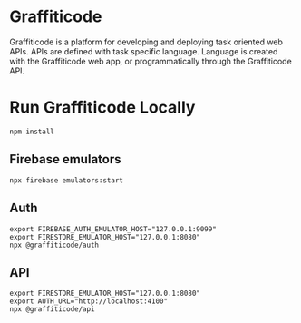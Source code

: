 # Graffiticode

Graffiticode is a platform for developing and deploying task oriented
web APIs. APIs are defined with task specific language. Language is 
created with the Graffiticode web app, or programmatically through the
Graffiticode API.

# Run Graffiticode Locally

```shell
npm install
```

## Firebase emulators

```shell
npx firebase emulators:start
```

## Auth

```shell
export FIREBASE_AUTH_EMULATOR_HOST="127.0.0.1:9099"
export FIRESTORE_EMULATOR_HOST="127.0.0.1:8080"
npx @graffiticode/auth
```

## API

```shell
export FIRESTORE_EMULATOR_HOST="127.0.0.1:8080"
export AUTH_URL="http://localhost:4100"
npx @graffiticode/api
```
